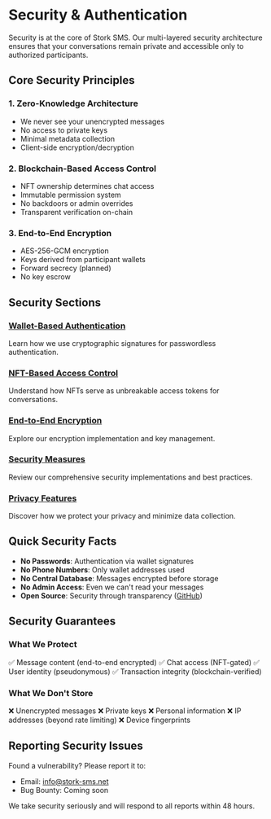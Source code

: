 # Security & Authentication

Security is at the core of Stork SMS. Our multi-layered security architecture ensures that your conversations remain private and accessible only to authorized participants.

## Core Security Principles

### 1. Zero-Knowledge Architecture
- We never see your unencrypted messages
- No access to private keys
- Minimal metadata collection
- Client-side encryption/decryption

### 2. Blockchain-Based Access Control
- NFT ownership determines chat access
- Immutable permission system
- No backdoors or admin overrides
- Transparent verification on-chain

### 3. End-to-End Encryption
- AES-256-GCM encryption
- Keys derived from participant wallets
- Forward secrecy (planned)
- No key escrow

## Security Sections

### [Wallet-Based Authentication](wallet-authentication.md)
Learn how we use cryptographic signatures for passwordless authentication.

### [NFT-Based Access Control](nft-access-control.md)
Understand how NFTs serve as unbreakable access tokens for conversations.

### [End-to-End Encryption](encryption.md)
Explore our encryption implementation and key management.

### [Security Measures](security-measures.md)
Review our comprehensive security implementations and best practices.

### [Privacy Features](privacy.md)
Discover how we protect your privacy and minimize data collection.

## Quick Security Facts

- **No Passwords**: Authentication via wallet signatures
- **No Phone Numbers**: Only wallet addresses used
- **No Central Database**: Messages encrypted before storage
- **No Admin Access**: Even we can't read your messages
- **Open Source**: Security through transparency ([GitHub](https://github.com/StorkSMS/Stork-SMS-Dapp))

## Security Guarantees

### What We Protect
✅ Message content (end-to-end encrypted)
✅ Chat access (NFT-gated)
✅ User identity (pseudonymous)
✅ Transaction integrity (blockchain-verified)

### What We Don't Store
❌ Unencrypted messages
❌ Private keys
❌ Personal information
❌ IP addresses (beyond rate limiting)
❌ Device fingerprints

## Reporting Security Issues

Found a vulnerability? Please report it to:
- Email: info@stork-sms.net
- Bug Bounty: Coming soon

We take security seriously and will respond to all reports within 48 hours.